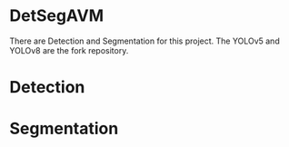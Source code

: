 # DetSegAVM
There are Detection and Segmentation for this project.
The YOLOv5 and YOLOv8 are the fork repository.

# Detection


# Segmentation
